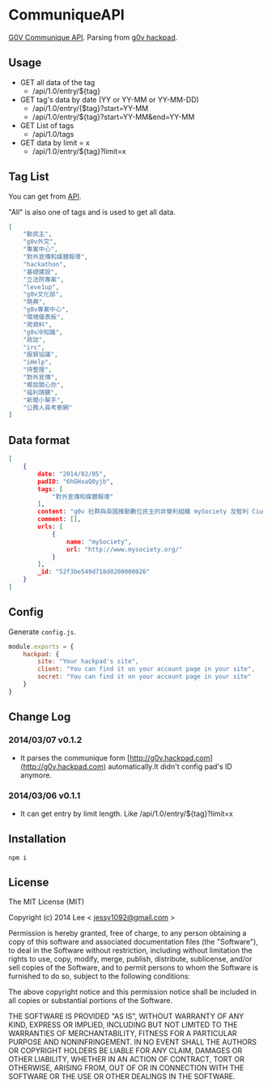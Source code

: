 CommuniqueAPI
=============

[G0V Communique API](http://g0v-communique-api.herokuapp.com/api/1.0/entry/all). Parsing from [g0v hackpad](https://g0v.hackpad.com/ep/group/yZ9JT9UlJf4).

## Usage

- GET all data of the tag
    + /api/1.0/entry/${tag}
- GET tag's data by date (YY or YY-MM or YY-MM-DD)
    + /api/1.0/entry/{$tag}?start=YY-MM
    + /api/1.0/entry/${tag}?start=YY-MM&end=YY-MM
- GET List of tags
    + /api/1.0/tags
- GET data by limit = x
    + /api/1.0/entry/${tag}?limit=x

## Tag List

You can get from [API](http://g0v-communique-api.herokuapp.com/api/1.0/tags).

"All" is also one of tags and is used to get all data.

```tags.json
[
    "動民主",
    "g0v外交",
    "專案中心",
    "對外宣傳和媒體報導",
    "hackathon",
    "基礎建設",
    "立法院專案",
    "leve1up",
    "g0v文化部",
    "萌典",
    "g0v專案中心",
    "環境儀表板",
    "爬資料",
    "g0v冷知識",
    "政誌",
    "irc",
    "服貿協議",
    "iHelp",
    "待整理",
    "對外宣傳",
    "鄉民關心你",
    "福利請聽",
    "新聞小幫手",
    "公務人員考察網"
]
```

## Data format

```data.json
[
    {
        date: "2014/02/05",
        padID: "6hGHxaQ0yjb",
        tags: [
            "對外宣傳和媒體報導"
        ],
        content: "g0v 社群與英國推動數位民主的非營利組織 mySociety 及智利 Ciudadano Inteligente 基金會進行 irc 聊天室群談（紀錄），介紹彼此專案與合作可能，共二十餘人參與。 ",
        comment: [],
        urls: [
            {
                name: "mySociety",
                url: "http://www.mysociety.org/"
            }
        ],
        _id: "52f3be549d718d0200000026"
    }
]
```

## Config

Generate `config.js`.

```config.js
module.exports = {
    hackpad: {
        site: "Your hackpad's site",
        client: "You can find it on your account page in your site",
        secret: "You can find it on your account page in your site"
    }
}
```

## Change Log

### 2014/03/07 v0.1.2
- It parses the communique form [http://g0v.hackpad.com](http://g0v.hackpad.com) automatically.It didn't config pad's ID anymore.

### 2014/03/06 v0.1.1
- It can get entry by limit length. Like /api/1.0/entry/${tag}?limit=x

## Installation

`npm i`

## License

The MIT License (MIT)

Copyright (c) 2014 Lee  < jessy1092@gmail.com >

Permission is hereby granted, free of charge, to any person obtaining a copy of
this software and associated documentation files (the "Software"), to deal in
the Software without restriction, including without limitation the rights to
use, copy, modify, merge, publish, distribute, sublicense, and/or sell copies of
the Software, and to permit persons to whom the Software is furnished to do so,
subject to the following conditions:

The above copyright notice and this permission notice shall be included in all
copies or substantial portions of the Software.

THE SOFTWARE IS PROVIDED "AS IS", WITHOUT WARRANTY OF ANY KIND, EXPRESS OR
IMPLIED, INCLUDING BUT NOT LIMITED TO THE WARRANTIES OF MERCHANTABILITY, FITNESS
FOR A PARTICULAR PURPOSE AND NONINFRINGEMENT. IN NO EVENT SHALL THE AUTHORS OR
COPYRIGHT HOLDERS BE LIABLE FOR ANY CLAIM, DAMAGES OR OTHER LIABILITY, WHETHER
IN AN ACTION OF CONTRACT, TORT OR OTHERWISE, ARISING FROM, OUT OF OR IN
CONNECTION WITH THE SOFTWARE OR THE USE OR OTHER DEALINGS IN THE SOFTWARE.
